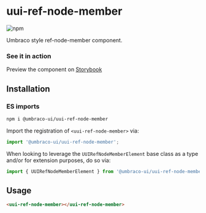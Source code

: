 # uui-ref-node-member

![npm](https://img.shields.io/npm/v/@umbraco-ui/uui-ref-node-member?logoColor=%231B264F)

Umbraco style ref-node-member component.

### See it in action

Preview the component on [Storybook](http://localhost:6006/?path=/story/uui-ref-node-member)

## Installation

### ES imports

```zsh
npm i @umbraco-ui/uui-ref-node-member
```

Import the registration of `<uui-ref-node-member>` via:

```javascript
import '@umbraco-ui/uui-ref-node-member';
```

When looking to leverage the `UUIRefNodeMemberElement` base class as a type and/or for extension purposes, do so via:

```javascript
import { UUIRefNodeMemberElement } from '@umbraco-ui/uui-ref-node-member';
```

## Usage

```html
<uui-ref-node-member></uui-ref-node-member>
```
